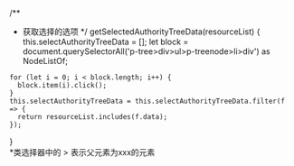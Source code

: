   /**
   * 获取选择的选项
   */
  getSelectedAuthorityTreeData(resourceList) {
    this.selectAuthorityTreeData = [];
    let block = document.querySelectorAll('p-tree>div>ul>p-treenode>li>div') as NodeListOf<HTMLElement>;

    for (let i = 0; i < block.length; i++) {
      block.item(i).click();
    }
    this.selectAuthorityTreeData = this.selectAuthorityTreeData.filter(f => {
      return resourceList.includes(f.data);
    });

  }  
  *类选择器中的 > 表示父元素为xxx的元素

